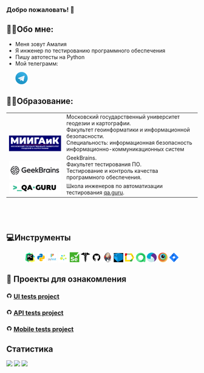 ### Добро пожаловать! :cherry_blossom:

<!--About me-->

## :technologist:Обо мне:
- Меня зовут Амалия
- Я инженер по тестированию программного обеспечения
- Пишу автотесты на Python 
- Мой телеграмм:

<p>
  &#8287;&#8287;&#8287;&#8287;&#8287;
  <a href="https://t.me/Amalia_TG"><img width="32px" alt="Telegram" title="Telegram" src="images/tg.png"/></a>
  &#8287;
</p>

<!--Education-->

## :man_student:Образование:
<table width="100%" border='0'>
   <tr> 
    <td width="30%" valign="bottom"><img src="/images/miigaik.png"></td><td valign="middle">Московский государственный университет геодезии и картографии.</br>Факультет геоинформатики и информационной безопасности.</br>Специальность: информационная безопасность информационно-коммуникационных систем</td></tr>
    <tr><td width="30%" valign="bottom"><img src="/images/GeekBrains.png"></td><td valign="middle">GeekBrains.</br>Факультет тестирования ПО.</br>Тестирование и контроль качества программного обеспечения.</td>
    <tr><td width="30%" valign="bottom"><img src="/images/qa-guru80.png"></td><td valign="middle">Школа инженеров по автоматизации тестирования <a target="_blank" href="https://qa.guru">qa.guru</a>.</td></tr>
   </tr>
  </table>
  </br>

<!--Stack and tools-->

&#8287;&#8287;&#8287;&#8287;&#8287;
## :computer:Инструменты
<p  align="center">
  <code><img width="5%" title="Pycharm" src="images/pycharm.png"></code>
  <code><img width="5%" title="Python" src="images/python.png"></code>
  <code><img width="5%" title="Pytest" src="images/pytest.png"></code>
  <code><img width="5%" title="Selene" src="images/selene.png"></code>
  <code><img width="5%" title="Selenium" src="images/selenium.png"></code>
  <code><img width="5%" title="Requests" src="images/requests.png"></code>
  <code><img width="5%" title="GitHub" src="images/github.png"></code>
  <code><img width="5%" title="Jenkins" src="images/jenkins.png"></code>
  <code><img width="5%" title="Selenoid" src="images/selenoid.png"></code>
  <code><img width="5%" title="Allure Report" src="images/allure_report.png"></code>
  <code><img width="5%" title="Allure TestOps" src="images/allure_testops.png"></code>
  <code><img width="5%" title="Appium" src="images/appium.png"></code>
  <code><img width="5%" title="Browserstack" src="images/browserstack.png"></code>
  <code><img width="5%" title="Jira" src="images/jira.png"></code>
</p>

<!--Projects-->

## :floppy_disk: Проекты для ознакомления
### <img width="3%" src="images/github.png"> [UI tests project](https://github.com/catislove/qa_guru_graduation_project_UI)

### <img width="3%" src="images/github.png"> [API tests project](https://github.com/catislove/qa_guru_graduation_project_API)

### <img width="3%" src="images/github.png"> [Mobile tests project](https://github.com/catislove/qa_guru_graduation_project_mobile)

## Cтатистика
![](http://github-profile-summary-cards.vercel.app/api/cards/stats?username=catislove&theme=tokyonight)
![](http://github-profile-summary-cards.vercel.app/api/cards/repos-per-language?username=catislove&theme=tokyonight) 
![](https://github-profile-summary-cards.vercel.app/api/cards/profile-details?username=catislove&theme=tokyonight)
